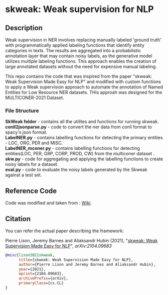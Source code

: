 # skweak: Weak supervision for NLP
## Description
Weak supervision in NER involves replacing manually labeled 'ground truth' with programmatically applied labeling functions that identify entity categories in texts. The results are aggregated into a probabilistic annotation layer that may contain noisy labels, as the generative model utilizes multiple labeling functions. This approach enables the creation of large annotated datasets without the need for expensive manual labeling.
<p> This repo contains the code that was inspired from the paper "skweak: Weak Supervision Made Easy for NLP" and modified with custom functions to apply a Weak supervision approach to automate the annotation of Named Entities for Low Resource NER datasets. THis approah was designed for the MULTICONER-2021 Dataset.</p>

### File Structure 
<b>SkWeak folder</b> - contains all the utilites and functions for running skweak.<br>
<b>conll2jsonparse.py</b> - code to convert the ner data from conll format to spacy's json format. <br>
<b>LabelNER.py</b> - contains labelling functions for detecting the primary entities - LOC, ORG, PER and MISC. <br>
<b>LabelNER_mconer.py</b> - contains labelling functions for detecting entities(LOC, PER, GRP, CORP, PROD, CW) from the multiconer dataset .<br>
<b>skw.py</b> - code for aggregating and applying the labelling functions to create noisy labels for a dataset.<br>
<b>eval.py</b> - code to evaluate the noisy labels generated by the Skweak against a test set.<br>



## Reference Code
Code was modified and taken from :
[Wiki](https://github.com/NorskRegnesentral/skweak/wiki). 

## Citation

You can refer the actual paper describing the framework: 

Pierre Lison, Jeremy Barnes and Aliaksandr Hubin (2021), "[skweak: Weak Supervision Made Easy for NLP](http://arxiv.org/abs/2104.09683)", *arXiv:2104.09683*

```bibtex
@misc{lison2021skweak,
      title={skweak: Weak Supervision Made Easy for NLP}, 
      author={Pierre Lison and Jeremy Barnes and Aliaksandr Hubin},
      year={2021},
      eprint={2104.09683},
      archivePrefix={arXiv},
      primaryClass={cs.CL}
}
```
